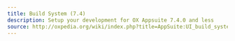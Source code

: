 ```yaml
---
title: Build System (7.4)
description: Setup your development for OX Appsuite 7.4.0 and less
source: http://oxpedia.org/wiki/index.php?title=AppSuite:UI_build_system
---
```

